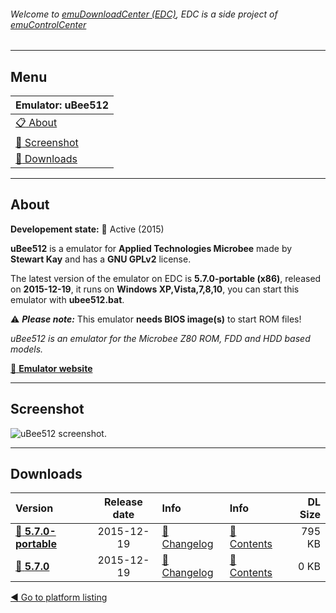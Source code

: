 ###### Welcome to [emuDownloadCenter (EDC)](https://github.com/PhoenixInteractiveNL/emuDownloadCenter/wiki/), EDC is a side project of [emuControlCenter](https://github.com/PhoenixInteractiveNL/emuControlCenter/wiki/)
***
## Menu
| **Emulator: uBee512** |
|:---------|
| [:clipboard: About](#about) |
| [:sunrise: Screenshot](#screenshot) |
| [:floppy_disk: Downloads](#downloads) |
***
## About
**Developement state:** :large_blue_circle: Active (2015)

**uBee512** is a emulator for **Applied Technologies Microbee** made by **Stewart Kay** and has a **GNU GPLv2** license.

The latest version of the emulator on EDC is **5.7.0-portable (x86)**, released on **2015-12-19**, it runs on **Windows XP,Vista,7,8,10**, you can start this emulator with **ubee512.bat**.

:warning: _**Please note:**_ This emulator **needs BIOS image(s)** to start ROM files!

_uBee512 is an emulator for the Microbee Z80 ROM, FDD and HDD based models._

[:link: **Emulator website**](http://www.microbee-mspp.org.au/repository)
***
## Screenshot
![](https://raw.githubusercontent.com/PhoenixInteractiveNL/emuDownloadCenter/master/hooks/ubee512/emulator_screenshot_01.jpg "uBee512 screenshot.")
***
## Downloads
| Version  | Release date  | Info       | Info       | DL Size    |
|:---------|:-------------:|:-----------|:-----------|-----------:|
| [:floppy_disk: **5.7.0-portable**](https://github.com/PhoenixInteractiveNL/edc-repo0004/raw/master/ubee512/5.7.0-portable.7z) | 2015-12-19 | [:page_facing_up: Changelog](https://github.com/PhoenixInteractiveNL/edc-repo0004/blob/master/ubee512/5.7.0-portable_changelog.txt) | [:mag_right: Contents](https://github.com/PhoenixInteractiveNL/edc-repo0004/blob/master/ubee512/5.7.0-portable_contents.txt) | 795 KB |
| [:floppy_disk: **5.7.0**](https://github.com/PhoenixInteractiveNL/edc-repo0003/raw/master/ubee512/5.7.0.7z) | 2015-12-19 | [:page_facing_up: Changelog](https://github.com/PhoenixInteractiveNL/edc-repo0003/blob/master/ubee512/5.7.0_changelog.txt) | [:mag_right: Contents](https://github.com/PhoenixInteractiveNL/edc-repo0003/blob/master/ubee512/5.7.0_contents.txt) | 0 KB |

[:arrow_backward: Go to platform listing](https://github.com/PhoenixInteractiveNL/emuDownloadCenter/wiki/EDC-Platform-List)
